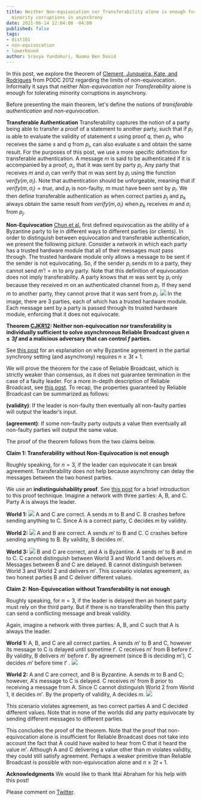 ```yaml
---
title: Neither Non-equivocation nor Transferability alone is enough for tolerating
  minority corruptions in asynchrony
date: 2021-06-14 12:04:00 -04:00
published: false
tags:
- dist101
- non-equivocation
- lowerbound
author: Sravya Yandamuri, Naama Ben David
---
```


In this post, we explore the theorem of [Clement, Junqueira, Kate, and Rodrigues](https://citeseerx.ist.psu.edu/viewdoc/download?doi=10.1.1.363.8415&rep=rep1&type=pdf) from PODC 2012 regarding the limits of non-equivocation. Informally it says that neither *Non-equivocation* nor *Transferability* alone is enough for tolerating minority corruptions in asynchrony.

Before presenting the main theorem, let's define the notions of *transferable authentication* and *non-equivocation*.

**Transferable Authentication**
Transferability captures the notion of a party being able to transfer a proof of a statement to another party, such that if $p_i$ is able to evaluate the validity of statement $s$ using proof $q$, then $p_j$, who receives the same $s$ and $q$ from $p_i$, can also evaluate $s$ and obtain the same result. For the purposes of this post, we use a more specific definition for transferable authentication. A message $m$ is said to be authenticated if it is accompanied by a proof, $\sigma_i$, that it was sent by party $p_i$. Any party that receives $m$ and $\sigma_i$ can verify that $m$ was sent by $p_i$ using the function $verify(m, \sigma_{i})$. Note that authentication should be unforgeable, meaning that if $verify(m,\sigma_{i})=true$, and $p_i$ is non-faulty, $m$ must have been sent by $p_i$. We then define transferable authentication as when correct parties $p_j$ and $p_k$ always obtain the same result from $verify(m,\sigma_{i})$ when $p_k$ receives $m$ and $\sigma_i$ from $p_j$.

**Non-Equivocation**
[Chun et al.](https://dl.acm.org/doi/pdf/10.1145/1323293.1294280?casa_token=ntow64zqPTIAAAAA:R1ogvwWbiSeQHRR3LTrXt1xzEz3u__dOe_c8pb6JcKiij8xHvgV3bNFt5r-bW_1PKcvNt7EqsdSD) first defined equivocation as the ability of a Byzantine party to lie in different ways to different parties (or clients). In order to distinguish between equivocation and transferable authentication, we present the following picture. Consider a network in which each party has a trusted hardware module that all of their messages must pass through. The trusted hardware module only allows a message to be sent if the sender is not equivocating. So, if the sender $p_i$ sends $m$ to a party, they cannot send $m'!=m$ to any party. Note that this definition of equivocation does not imply transferability. A party knows that $m$ was sent by $p_i$ only because they received $m$ on an authenticated channel from $p_i$. If they send $m$ to another party, they cannot prove that it was sent from $p_i$.
![](https://i.imgur.com/bJE1Iaa.png)
In the image, there are 3 parties, each of which has a trusted hardware module. Each message sent by a party is passed through its trusted hardware module, enforcing that it does not equivocate.


**Theorem [CJKR12](https://citeseerx.ist.psu.edu/viewdoc/download?doi=10.1.1.363.8415&rep=rep1&type=pdf): Neither non-equivocation nor transferability is individually sufficient to solve asynchronous Reliable Broadcast given $n \leq 3f$ and a malicious adversary that can control $f$ parties.** 

See [this post](https://decentralizedthoughts.github.io/2019-06-25-on-the-impossibility-of-byzantine-agreement-for-n-equals-3f-in-partial-synchrony/) for an explanation on why Byzantine agreement in the partial synchrony setting (and asynchrony) requires $n\geq{3t+1}$.

We will prove the theorem for the case of Reliable Broadcast, which is strictly weaker than consensus, as it does not guarantee termination in the case of a faulty leader. For a more in-depth description of Reliable Broadcast, see [this post](https://decentralizedthoughts.github.io/2020-09-19-living-with-asynchrony-brachas-reliable-broadcast/). To recap, the properties guaranteed by Reliable Broadcast can be summarized as follows:

**(validity)**: If the leader is non-faulty then eventually all non-faulty parties will output the leader’s input.

**(agreement)**: If some non-faulty party outputs a value then eventually all non-faulty parties will output the same value.

The proof of the theorem follows from the two claims below.

**Claim 1: Transferability without Non-Equivocation is not enough**

Roughly speaking, for $n=3$, if the leader can equivocate it can break agreement. Transferability does not help because asynchrony can delay the messages between the two honest parties. 

We use an **indistinguishability proof**. See [this post](https://decentralizedthoughts.github.io/2019-06-25-on-the-impossibility-of-byzantine-agreement-for-n-equals-3f-in-partial-synchrony/) for a brief introduction to this proof technique. Imagine a network with three parties: A, B, and C. Party A is always the leader.

**World 1:** 
![](https://i.imgur.com/KaaCemV.png)
A and C are correct. A sends $m$ to B and C. B crashes before sending anything to C. Since A is a correct party, C decides $m$ by validity.


**World 2:** 
![](https://i.imgur.com/H5laWbd.png)
A and B are correct. A sends $m'$ to B and C. C crashes before sending anything to B. By validity, B decides $m'$.


**World 3:** 
![](https://i.imgur.com/gjfRiyw.png)
B and C are correct, and A is Byzantine. A sends $m'$ to B and $m$ to C. C cannot distinguish between World 3 and World 1 and delivers $m$. Messages between B and C are delayed. B cannot distinguish between World 3 and World 2 and delivers $m'$. This scenario violates agreement, as two honest parties B and C deliver different values.

**Claim 2: Non-Equivocation without Transferability is not enough**


Roughly speaking, for $n=3$, if the leader is delayed then an honest party must rely on the third party. But if there is no transferability then this party can send a conflicting message and break validity.

Again, imagine a network with three parties: A, B, and C such that A is always the leader.

**World 1:** A, B, and C are all correct parties. A sends $m'$ to B and C, however its message to C is delayed until sometime $t'$. C receives $m'$ from B before $t'$. By validity, B delivers $m'$ before $t'$. By agreement (since B is deciding m'), C decides $m'$ before time $t'$ .
![](https://i.imgur.com/A77BbdM.png)



**World 2:** A and C are correct, and B is Byzantine. A sends $m$ to B and C; however, A's message to C is delayed. C receives $m'$ from B prior to receiving a message from A. Since C cannot distinguish World 2 from World 1, it decides $m'$. By the property of validity, A decides $m$.
![](https://i.imgur.com/WNYZMbQ.png)


This scenario violates agreement, as two correct parties A and C decided different values. Note that in none of the worlds did any party equivocate by sending different messages to different parties.

This concludes the proof of the theorem. Note that the proof that non-equivocation alone is insufficient for Reliable Broadcast does not take into account the fact that A could have waited to hear from C that it heard the value $m'$. Although A and C delivering a value other than $m$ violates validity, they could still satisfy agreement. Perhaps a weaker primitive than Reliable Broadcast is possible with non-equivocation alone and $n\geq{2t+1}$. 


**Acknowledgments** We would like to thank Ittai Abraham for his help with this post!

Please comment on [Twitter](...).
